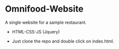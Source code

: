 # Omnifood-Website

A single website for a sample restaurant.

- HTML-CSS-JS (Jquery)

- Just clone the repo and double click on index.html.
